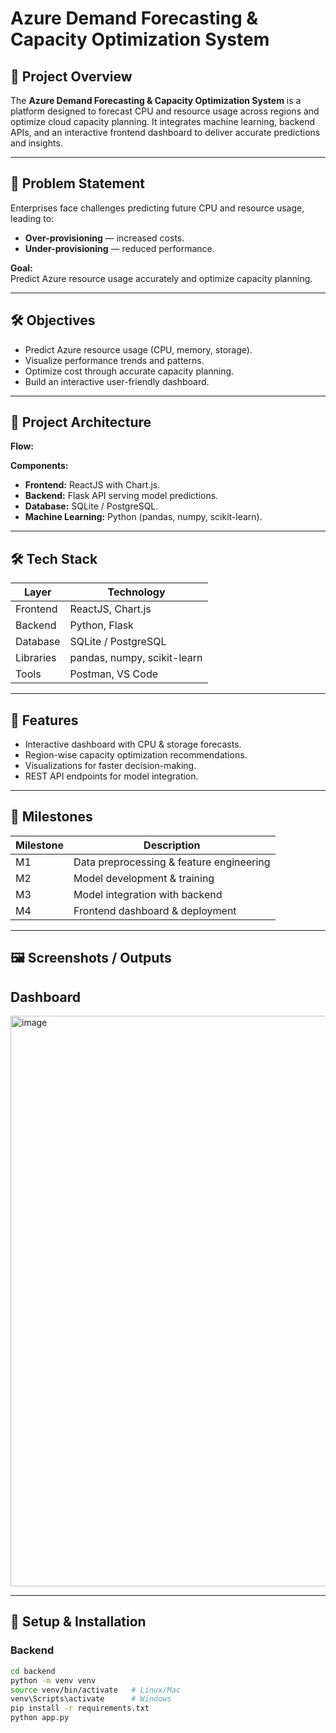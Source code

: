 # Azure Demand Forecasting & Capacity Optimization System

## 📌 Project Overview
The **Azure Demand Forecasting & Capacity Optimization System** is a platform designed to forecast CPU and resource usage across regions and optimize cloud capacity planning. It integrates machine learning, backend APIs, and an interactive frontend dashboard to deliver accurate predictions and insights.

---

## 🎯 Problem Statement
Enterprises face challenges predicting future CPU and resource usage, leading to:
- **Over-provisioning** — increased costs.
- **Under-provisioning** — reduced performance.

**Goal:**  
Predict Azure resource usage accurately and optimize capacity planning.

---

## 🛠 Objectives
- Predict Azure resource usage (CPU, memory, storage).
- Visualize performance trends and patterns.
- Optimize cost through accurate capacity planning.
- Build an interactive user-friendly dashboard.

---

## 📂 Project Architecture
**Flow:**  

**Components:**
- **Frontend:** ReactJS with Chart.js.
- **Backend:** Flask API serving model predictions.
- **Database:** SQLite / PostgreSQL.
- **Machine Learning:** Python (pandas, numpy, scikit-learn).

---

## 🛠 Tech Stack
| Layer     | Technology              |
|-----------|-------------------------|
| Frontend  | ReactJS, Chart.js      |
| Backend   | Python, Flask          |
| Database  | SQLite / PostgreSQL    |
| Libraries | pandas, numpy, scikit-learn |
| Tools     | Postman, VS Code       |

---

## 🚀 Features
- Interactive dashboard with CPU & storage forecasts.
- Region-wise capacity optimization recommendations.
- Visualizations for faster decision-making.
- REST API endpoints for model integration.

---

## 📌 Milestones
| Milestone | Description                                  |
|-----------|----------------------------------------------|
| M1        | Data preprocessing & feature engineering   |
| M2        | Model development & training                |
| M3        | Model integration with backend              |
| M4        | Frontend dashboard & deployment             |

---

## 🖼 Screenshots / Outputs

## Dashboard
<img width="1902" height="913" alt="image" src="https://github.com/user-attachments/assets/615832c7-7b34-4352-bde5-fe10981978c3" />


---

## 📌 Setup & Installation

### Backend
```bash
cd backend
python -m venv venv
source venv/bin/activate   # Linux/Mac
venv\Scripts\activate      # Windows
pip install -r requirements.txt
python app.py
